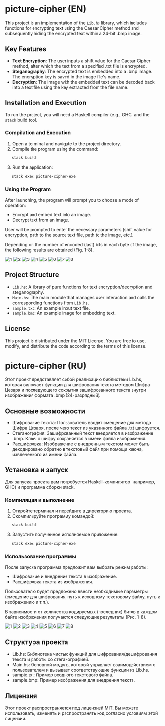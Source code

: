# picture-cipher (EN)

This project is an implementation of the `Lib.hs` library, which includes functions for encrypting text using the Caesar Cipher method and subsequently hiding the encrypted text within a 24-bit .bmp image.

## Key Features

- **Text Encryption**: The user inputs a shift value for the Caesar Cipher method, after which the text from a specified .txt file is encrypted.
- **Steganography**: The encrypted text is embedded into a .bmp image. The encryption key is saved in the image file's name.
- **Decryption**: The image with the embedded text can be decoded back into a text file using the key extracted from the file name.

## Installation and Execution

To run the project, you will need a Haskell compiler (e.g., GHC) and the `stack` build tool.

### Compilation and Execution

1. Open a terminal and navigate to the project directory.
2. Compile the program using the command:
```bash
   stack build
```
3. Run the application:
```bash
   stack exec picture-cipher-exe
```

### Using the Program

After launching, the program will prompt you to choose a mode of operation:
- Encrypt and embed text into an image.
- Decrypt text from an image.

User will be prompted to enter the necessary parameters (shift value for encryption, path to the source text file, path to the image, etc.).

Depending on the number of encoded (last) bits in each byte of the image, the following results are obtained (Fig. 1-8).

![1](https://github.com/user-attachments/assets/d01dcd0a-6eca-4465-8889-15ff67a41758 "Fig. 1")
![2](https://github.com/user-attachments/assets/a98a0c43-7d9e-41c1-94cb-97b0f820e71c "Fig. 2")
![3](https://github.com/user-attachments/assets/ab429391-0dda-405c-bff0-bfbae3682078 "Fig. 3")
![4](https://github.com/user-attachments/assets/5575c24b-9ff3-40bb-9409-23c82c646ce1 "Fig. 4")
![5](https://github.com/user-attachments/assets/c387dfe5-41e8-4685-bca0-e68dd3699e57 "Fig. 5")
![6](https://github.com/user-attachments/assets/d560b02a-fa57-4848-a98a-5b73bb3923c2 "Fig. 6")
![7](https://github.com/user-attachments/assets/78b0c954-2454-4905-bc7c-9fb8af5aa67e "Fig. 7")
![8](https://github.com/user-attachments/assets/27bb0da1-7c50-4e65-ad1f-f56a257a7710 "Fig. 8")

## Project Structure

- `Lib.hs`: A library of pure functions for text encryption/decryption and steganography.
- `Main.hs`: The main module that manages user interaction and calls the corresponding functions from `Lib.hs`.
- `sample.txt`: An example input text file.
- `sample.bmp`: An example image for embedding text.

## License

This project is distributed under the MIT License. You are free to use, modify, and distribute the code according to the terms of this license.

# picture-cipher (RU)

Этот проект представляет собой реализацию библиотеки Lib.hs, которая включает функции для шифрования текста методом Шифра Цезаря и последующего сокрытия зашифрованного текста внутри изображения формата .bmp (24-разрядный).

## Основные возможности

- Шифрование текста: Пользователь вводит смещение для метода Шифра Цезаря, после чего текст из указанного файла .txt шифруется.
- Стеганография: Зашифрованный текст внедряется в изображение .bmp. Ключ к шифру сохраняется в имени файла изображения.
- Расшифровка: Изображение с внедренным текстом может быть декодировано обратно в текстовый файл при помощи ключа, извлеченного из имени файла.

## Установка и запуск

Для запуска проекта вам потребуется Haskell-компилятор (например, GHC) и программа сборки stack.

### Компиляция и выполнение

1. Откройте терминал и перейдите в директорию проекта.
2. Скомпилируйте программу командой:
```bash
   stack build
```
3. Запустите полученное исполняемое приложение:
```bash
   stack exec picture-cipher-exe
```

### Использование программы

После запуска программа предложит вам выбрать режим работы:
- Шифрование и внедрение текста в изображение.
- Расшифровка текста из изображения.

Пользователю будет предложено ввести необходимые параметры (смещение для шифрования, путь к исходному текстовому файлу, путь к изображению и т.п.).

В зависимости от количества кодируемых (последних) битов в каждом байте изображения получаются следующие результаты (Рис. 1-8).

![1](https://github.com/user-attachments/assets/d01dcd0a-6eca-4465-8889-15ff67a41758 "Рис. 1")
![2](https://github.com/user-attachments/assets/a98a0c43-7d9e-41c1-94cb-97b0f820e71c "Рис. 2")
![3](https://github.com/user-attachments/assets/ab429391-0dda-405c-bff0-bfbae3682078 "Рис. 3")
![4](https://github.com/user-attachments/assets/5575c24b-9ff3-40bb-9409-23c82c646ce1 "Рис. 4")
![5](https://github.com/user-attachments/assets/c387dfe5-41e8-4685-bca0-e68dd3699e57 "Рис. 5")
![6](https://github.com/user-attachments/assets/d560b02a-fa57-4848-a98a-5b73bb3923c2 "Рис. 6")
![7](https://github.com/user-attachments/assets/78b0c954-2454-4905-bc7c-9fb8af5aa67e "Рис. 7")
![8](https://github.com/user-attachments/assets/27bb0da1-7c50-4e65-ad1f-f56a257a7710 "Рис. 8")

## Структура проекта

- Lib.hs: Библиотека чистых функций для шифрования/дешифрования текста и работы со стеганографией.
- Main.hs: Основной модуль, который управляет взаимодействием с пользователем и вызывает соответствующие функции из Lib.hs.
- sample.txt: Пример входного текстового файла.
- sample.bmp: Пример изображения для внедрения текста.

## Лицензия

Этот проект распространяется под лицензией MIT. Вы можете использовать, изменять и распространять код согласно условиям этой лицензии.
